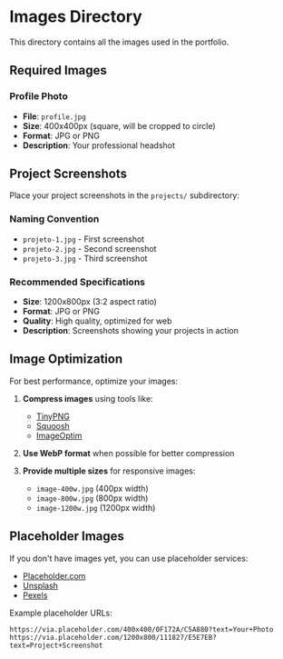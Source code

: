 # Images Directory

This directory contains all the images used in the portfolio.

## Required Images

### Profile Photo
- **File**: `profile.jpg`
- **Size**: 400x400px (square, will be cropped to circle)
- **Format**: JPG or PNG
- **Description**: Your professional headshot

## Project Screenshots

Place your project screenshots in the `projects/` subdirectory:

### Naming Convention
- `projeto-1.jpg` - First screenshot
- `projeto-2.jpg` - Second screenshot
- `projeto-3.jpg` - Third screenshot

### Recommended Specifications
- **Size**: 1200x800px (3:2 aspect ratio)
- **Format**: JPG or PNG
- **Quality**: High quality, optimized for web
- **Description**: Screenshots showing your projects in action

## Image Optimization

For best performance, optimize your images:

1. **Compress images** using tools like:
   - [TinyPNG](https://tinypng.com/)
   - [Squoosh](https://squoosh.app/)
   - [ImageOptim](https://imageoptim.com/)

2. **Use WebP format** when possible for better compression

3. **Provide multiple sizes** for responsive images:
   - `image-400w.jpg` (400px width)
   - `image-800w.jpg` (800px width)
   - `image-1200w.jpg` (1200px width)

## Placeholder Images

If you don't have images yet, you can use placeholder services:
- [Placeholder.com](https://placeholder.com/)
- [Unsplash](https://unsplash.com/)
- [Pexels](https://www.pexels.com/)

Example placeholder URLs:
```
https://via.placeholder.com/400x400/0F172A/C5A880?text=Your+Photo
https://via.placeholder.com/1200x800/111827/E5E7EB?text=Project+Screenshot
```


